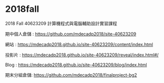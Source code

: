 # 2018fall
2018 Fall 40623209 計算機程式與電腦輔助設計實習課程

期中個人倉儲 : https://github.com/mdecadp2018/site-40623209

網站 : https://mdecadp2018.github.io/site-40623209/content/index.html

投影片 : https://mdecadp2018.github.io/site-40623209/reveal/index.html#/

Blog : https://mdecadp2018.github.io/site-40623209/blog/index.html

期末分組倉儲: https://github.com/mdecadp2018/finalproject-bg2
